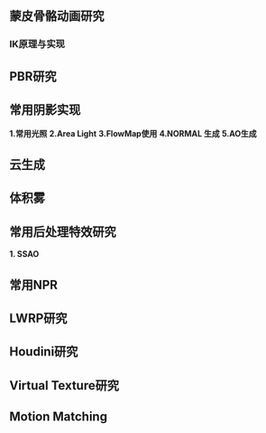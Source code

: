 ## 蒙皮骨骼动画研究
### IK原理与实现

## PBR研究

## 常用阴影实现
**1.常用光照**
**2.Area Light**
**3.FlowMap使用**
**4.NORMAL 生成**
**5.AO生成**

## 云生成

## 体积雾

## 常用后处理特效研究
**1. SSAO**

## 常用NPR

## LWRP研究

## Houdini研究

## Virtual Texture研究

## Motion Matching
